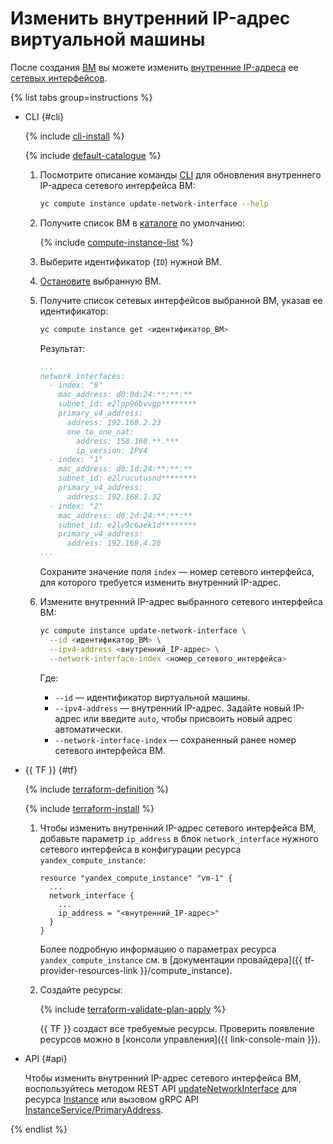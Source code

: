 # Изменить внутренний IP-адрес виртуальной машины

После создания [ВМ](../../concepts/vm.md) вы можете изменить [внутренние IP-адреса](../../../vpc/concepts/address.md#internal-addresses) ее [сетевых интерфейсов](../../concepts/network.md).

{% list tabs group=instructions %}

- CLI {#cli}

  {% include [cli-install](../../../_includes/cli-install.md) %}

  {% include [default-catalogue](../../../_includes/default-catalogue.md) %}

  1. Посмотрите описание команды [CLI](../../../cli/) для обновления внутреннего IP-адреса сетевого интерфейса ВМ:

     ```bash
     yc compute instance update-network-interface --help
     ```

  1. Получите список ВМ в [каталоге](../../../resource-manager/concepts/resources-hierarchy.md#folder) по умолчанию:

     {% include [compute-instance-list](../../_includes_service/compute-instance-list.md) %}

  1. Выберите идентификатор (`ID`) нужной ВМ.

  1. [Остановите](vm-stop-and-start.md#stop) выбранную ВМ.

  1. Получите список сетевых интерфейсов выбранной ВМ, указав ее идентификатор:

     ```bash
     yc compute instance get <идентификатор_ВМ>
     ```

     Результат:

     ```yml
     ...
     network_interfaces:
       - index: "0"
         mac_address: d0:0d:24:**:**:**
         subnet_id: e2lpp96bvvgp********
         primary_v4_address:
           address: 192.168.2.23
           one_to_one_nat:
             address: 158.160.**.***
             ip_version: IPV4
       - index: "1"
         mac_address: d0:1d:24:**:**:**
         subnet_id: e2lrucutusnd********
         primary_v4_address:
           address: 192.168.1.32
       - index: "2"
         mac_address: d0:2d:24:**:**:**
         subnet_id: e2lv9c6aek1d********
         primary_v4_address:
           address: 192.168.4.26
     ...
     ```

     Сохраните значение поля `index` — номер сетевого интерфейса, для которого требуется изменить внутренний IP-адрес.

  1. Измените внутренний IP-адрес выбранного сетевого интерфейса ВМ:

     ```bash
     yc compute instance update-network-interface \
       --id <идентификатор_ВМ> \
       --ipv4-address <внутренний_IP-адрес> \
       --network-interface-index <номер_сетевого_интерфейса>
     ```

     Где:
     * `--id` — идентификатор виртуальной машины.
     * `--ipv4-address` — внутренний IP-адрес. Задайте новый IP-адрес или введите `auto`, чтобы присвоить новый адрес автоматически.
     * `--network-interface-index` — сохраненный ранее номер сетевого интерфейса ВМ.

- {{ TF }} {#tf}

  {% include [terraform-definition](../../../_tutorials/_tutorials_includes/terraform-definition.md) %}

  {% include [terraform-install](../../../_includes/terraform-install.md) %}

  1. Чтобы изменить внутренний IP-адрес сетевого интерфейса ВМ, добавьте параметр `ip_address` в блок `network_interface` нужного сетевого интерфейса в конфигурации ресурса `yandex_compute_instance`:

     ```hcl
     resource "yandex_compute_instance" "vm-1" {
       ...
       network_interface {
         ...
         ip_address = "<внутренний_IP-адрес>"
       }
     }
     ```

     Более подробную информацию о параметрах ресурса `yandex_compute_instance` см. в [документации провайдера]({{ tf-provider-resources-link }}/compute_instance).
  1. Создайте ресурсы:

     {% include [terraform-validate-plan-apply](../../../_tutorials/_tutorials_includes/terraform-validate-plan-apply.md) %}

     {{ TF }} создаст все требуемые ресурсы. Проверить появление ресурсов можно в [консоли управления]({{ link-console-main }}).

- API {#api}

  Чтобы изменить внутренний IP-адрес сетевого интерфейса ВМ, воспользуйтесь методом REST API [updateNetworkInterface](../../api-ref/Instance/updateNetworkInterface.md) для ресурса [Instance](../../api-ref/Instance/index.md) или вызовом gRPC API [InstanceService/PrimaryAddress](../../api-ref/grpc/Instance/get.md#yandex.cloud.compute.v1.PrimaryAddress).

{% endlist %}